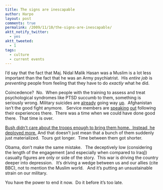 ```yaml
---
title: The signs are inescapable
author: Harpo
layout: post
comments: true
permalink: /2009/11/10/the-signs-are-inescapable/
aktt_notify_twitter:
  - yes
aktt_tweeted:
  - 1
tags:
  - culture
  - current events
---
```

I&#8217;d say that the fact that Maj. Nidal Malik Hasan was a Muslim is a lot less important than the fact that he was an Army psychiatrist.  His *entire job* is *preventing* people from feeling that they have to do *exactly* what he did.

Coincedence?  No.  When people with the training to assess and treat psychological syndromes like PTSD succumb to them, something is seriously wrong. Military suicides are <a href="http://www.msnbc.msn.com/id/28895624/" target="_blank">already</a> going way <a href="http://www.cnn.com/2009/US/03/18/military.suicides/" target="_blank">up</a>.  Afghanistan isn&#8217;t the good fight anymore.   Service members are <a href="http://www.washingtonpost.com/wp-dyn/content/article/2009/10/26/AR2009102603394.html" target="_blank">speaking</a> <a href="http://www.google.com/hostednews/canadianpress/article/ALeqM5gVNRczp2rray24sNkzCwAGXP_4jQ" target="_blank">out</a> following their experiences there.  There was a time when we could have done good there.  That time is over.

<a href="http://georgewbush-whitehouse.archives.gov/news/releases/2007/01/20070110-7.html" target="_blank">Bush didn&#8217;t care about the troops enough to bring them home.  Instead, he deployed more.</a> And that doesn&#8217;t just mean that a bunch of them suddenly just materialized.  Tours got longer.  Time between them got shorter.

Obama, don&#8217;t make the same mistake.   The deceptively low (considering the length of the engagement [and especially when compared to Iraq]) casualty figures are only or side of the story.  This war is driving the country deeper into depression.   It&#8217;s driving a wedge between us and our allies (cite BBC), not to mention the Muslim world.   And it&#8217;s putting an unsustainable strain on our military.

You have the power to end it now.  Do it before it&#8217;s too late.